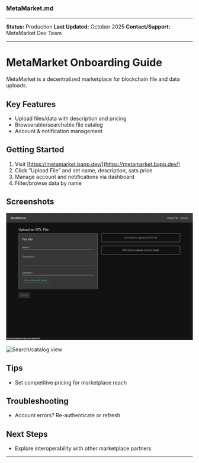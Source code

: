 ### MetaMarket.md

***
**Status:** Production
**Last Updated:** October 2025
**Contact/Support:** MetaMarket Dev Team

***
# MetaMarket Onboarding Guide

MetaMarket is a decentralized marketplace for blockchain file and data uploads.

## Key Features
- Upload files/data with description and pricing
- Browserable/searchable file catalog
- Account & notification management

## Getting Started

1. Visit [https://metamarket.bapp.dev/](https://metamarket.bapp.dev/)
2. Click “Upload File” and set name, description, sats price
3. Manage account and notifications via dashboard
4. Filter/browse data by name

## Screenshots
![Upload interface](../../../assets/onboardings/bsv-apps/metamarket-app/upload-interface.png)

![Search/catalog view](../../../assets/onboardings/bsv-apps/metamarket-app/catalog-view.png)

## Tips
- Set competitive pricing for marketplace reach

## Troubleshooting
- Account errors? Re-authenticate or refresh

## Next Steps
- Explore interoperability with other marketplace partners

***
